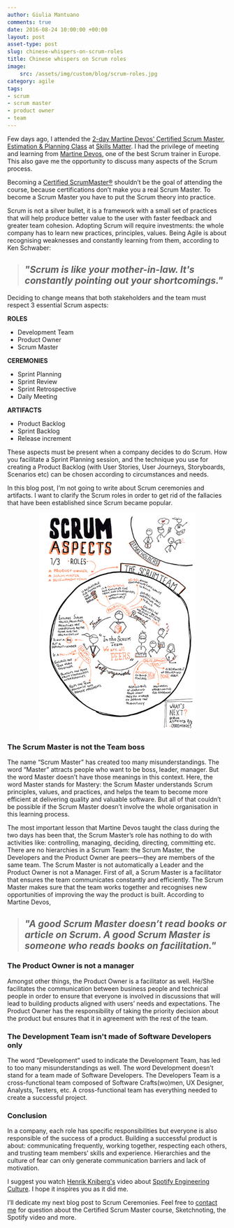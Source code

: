 ```yaml
---
author: Giulia Mantuano
comments: true
date: 2016-08-24 10:00:00 +00:00
layout: post
asset-type: post
slug: chinese-whispers-on-scrum-roles
title: Chinese whispers on Scrum roles
image:
    src: /assets/img/custom/blog/scrum-roles.jpg
category: agile
tags:
- scrum
- scrum master
- product owner
- team
---
```


Few days ago, I attended the [2-day Martine Devos' Certified Scrum Master, Estimation & Planning Class](https://skillsmatter.com/courses/151-martine-devos-scrum-master) at [Skills Matter](https://skillsmatter.com/). I had the privilege of meeting and learning from [Martine Devos](https://www.scrumalliance.org/community/profile/mdevos), one of the best Scrum trainer in Europe. This also gave me the opportunity to discuss many aspects of the Scrum process.

Becoming a [Certified ScrumMaster&reg;](https://www.scrumalliance.org/certifications) shouldn’t be the goal of attending the course, because certifications don’t make you a real Scrum Master. To become a Scrum Master you have to put the Scrum theory into practice.

Scrum is not a silver bullet, it is a framework with a small set of practices that will help produce better value to the user with faster feedback and greater team cohesion. Adopting Scrum will require investments: the whole company has to learn new practices, principles, values. Being Agile is about recognising weaknesses and constantly learning from them, according to Ken Schwaber:

> ## _"Scrum is like your mother-in-law. It's constantly pointing out your shortcomings."_


Deciding to change means that both stakeholders and the team must respect 3 essential Scrum aspects:

**ROLES**

 - Development Team
 - Product Owner
 - Scrum Master
 
**CEREMONIES**

 - Sprint Planning
 - Sprint Review
 - Sprint Retrospective
 - Daily Meeting

**ARTIFACTS**

 - Product Backlog
 - Sprint Backlog
 - Release increment

These aspects must be present when a company decides to do Scrum. How you facilitate a Sprint Planning session, and the technique you use for creating a Product Backlog (with User Stories, User Journeys, Storyboards, Scenarios etc) can be chosen according to circumstances and needs. 

In this blog post, I’m not going to write about Scrum ceremonies and artifacts. I want to clarify the Scrum roles in order to get rid of the fallacies that have been established since Scrum became popular.


<p align="center" >
<img src="/assets/img/custom/blog/2016-08-26-chinese-whispers-on-scrum-roles/scrum-aspects-roles-sketchnote.jpg" height="500px" alt="Scrum aspects - Scrum Team roles sketchnote"/></p>


### The Scrum Master is not the Team boss

The name “Scrum Master” has created too many misunderstandings. The word “Master” attracts people who want to be boss, leader, manager. But the word Master doesn’t have those meanings in this context. Here, the word Master stands for Mastery: the Scrum Master understands Scrum principles, values, and practices, and helps the team to become more efficient at delivering quality and valuable software. But all of that couldn’t be possible if the Scrum Master doesn’t involve the whole organisation in this learning process.

The most important lesson that Martine Devos taught the class during the two days has been that, the Scrum Master’s role has nothing to do with activities like: controlling, managing, deciding, directing, committing etc. There are no hierarchies in a Scrum Team: the Scrum Master, the Developers and the Product Owner are peers—they are members of the same team. The Scrum Master is not automatically a Leader and the Product Owner is not a Manager. First of all, a Scrum Master is a facilitator that ensures the team communicates constantly and efficiently. The Scrum Master makes sure that the team works together and recognises new opportunities of improving the way the product is built. According to Martine Devos,

> ## _"A good Scrum Master doesn’t read books or article on Scrum. A good Scrum Master is someone who reads books on facilitation."_ 



### The Product Owner is not a manager

Amongst other things, the Product Owner is a facilitator as well. He/She facilitates the communication between business people and technical people in order to ensure that everyone is involved in discussions that will lead to building products aligned with users’ needs and expectations. The Product Owner has the responsibility of taking the priority decision about the product but ensures that it in agreement with the rest of the team.

### The Development Team isn't made of Software Developers only

The word “Development” used to indicate the Development Team, has led to too many misunderstandings as well. The word Development doesn’t stand for a team made of Software Developers. The Developers Team is a cross-functional team composed of Software Crafts(wo)men, UX Designer, Analysts, Testers, etc. A cross-functional team has everything needed to create a successful project.

### Conclusion

In a company, each role has specific responsibilities but everyone is also responsible of the success of a product. Building a successful product is about: communicating frequently, working together, respecting each others, and trusting team members’ skills and experience. Hierarchies and the culture of fear can only generate communication barriers and lack of motivation. 

I suggest you watch [Henrik Kniberg's](https://www.crisp.se/konsulter/henrik-kniberg) video about [Spotify Engineering Culture](https://labs.spotify.com/2014/03/27/spotify-engineering-culture-part-1/). I hope it inspires you as it did me.

I’ll dedicate my next blog post to Scrum Ceremonies. Feel free to [contact me](http://twitter.com/GiuliaMantuano) for question about the Certified Scrum Master course, Sketchnoting, the Spotify video and more.